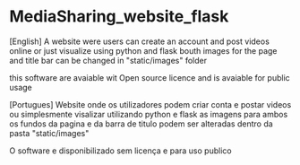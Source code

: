 # MediaSharing_website_flask
[English]
A website were users can create an account and post videos online or just visualize using python and flask
bouth images for the page and title bar can be changed in "static/images" folder

this software are avaiable wit Open source licence and is avaiable for public usage

[Portugues]
Website onde os utilizadores podem criar conta e postar videos ou simplesmente visalizar utilizando python e flask
as imagens para ambos os fundos da pagina e da barra de titulo podem ser alteradas dentro da pasta "static/images"

O software e disponibilizado sem licença e para uso publico
